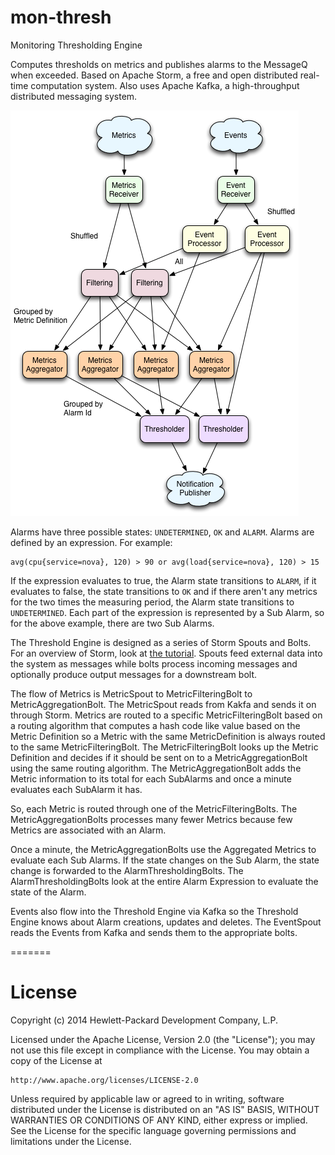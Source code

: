 mon-thresh
==========

Monitoring Thresholding Engine

Computes thresholds on metrics and publishes alarms to the MessageQ when exceeded.
Based on Apache Storm, a free and open distributed real-time computation system. Also uses Apache Kafka, a high-throughput distributed messaging system.

![Threshold Engine Architecture](mon-thresh-architecture.png "Threshold Engine Architecture")

Alarms have three possible states: `UNDETERMINED`, `OK` and `ALARM`.  Alarms are defined by an expression. For example: 

```
avg(cpu{service=nova}, 120) > 90 or avg(load{service=nova}, 120) > 15
```

If the expression evaluates to true, the Alarm state transitions to `ALARM`, if it evaluates to false, the state transitions to `OK` and if there aren't any metrics for the two times the measuring period, the Alarm state transitions to `UNDETERMINED`. Each part of the expression is represented by a Sub Alarm, so for the above example, there are two Sub Alarms.

The Threshold Engine is designed as a series of Storm Spouts and Bolts. For an overview of Storm, look at [the tutorial][storm-tutorial]. Spouts feed external data into the system as messages while bolts process incoming messages and optionally produce output messages for a downstream bolt.

The flow of Metrics is MetricSpout to MetricFilteringBolt to MetricAggregationBolt. The MetricSpout reads from Kakfa and sends it on through Storm. Metrics are routed to a specific MetricFilteringBolt based on a routing algorithm that computes a hash code like value based on the Metric Definition so a Metric with the same MetricDefinition is always routed to the same MetricFilteringBolt. The MetricFilteringBolt looks up the Metric Definition and decides if it should be sent on to a MetricAggregationBolt using the same routing algorithm. The MetricAggregationBolt adds the Metric information to its total for each SubAlarms and once a minute evaluates each SubAlarm it has.

So, each Metric is routed through one of the MetricFilteringBolts. The MetricAggregationBolts processes many fewer Metrics because few Metrics are associated with an Alarm.

Once a minute, the MetricAggregationBolts use the Aggregated Metrics to evaluate each Sub Alarms. If the state changes on the Sub Alarm, the state change is forwarded to the AlarmThresholdingBolts. The AlarmThresholdingBolts look at the entire Alarm Expression to evaluate the state of the Alarm.

Events also flow into the Threshold Engine via Kafka so the Threshold Engine knows about Alarm creations, updates and deletes. The EventSpout reads the Events from Kafka and sends them to the appropriate bolts.

=======
# License

Copyright (c) 2014 Hewlett-Packard Development Company, L.P.

Licensed under the Apache License, Version 2.0 (the "License");
you may not use this file except in compliance with the License.
You may obtain a copy of the License at

    http://www.apache.org/licenses/LICENSE-2.0
    
Unless required by applicable law or agreed to in writing, software
distributed under the License is distributed on an "AS IS" BASIS,
WITHOUT WARRANTIES OR CONDITIONS OF ANY KIND, either express or
implied.
See the License for the specific language governing permissions and
limitations under the License.

[storm-tutorial]: http://storm.incubator.apache.org/documentation/Tutorial.html


